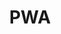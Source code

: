 ---
#See https://github.com/HTTPArchive/almanac.httparchive.org/wiki/Authors'-Guide#metadata-to-add-at-the-top-of-your-chapters
title: PWA
description: PWA chapter of the 2024 Web Almanac covering service workers (usage and features), Web App Manifests, Lighthouse insights, service worker libraries (including Workbox), and Web Push notifications.
authors: []
reviewers: []
editors: []
analysts: []
translators: []
results: https://docs.google.com/spreadsheets/d/1hbPPlZxu8RNf0Ef6qZbsrdOZEL-wB6P6-528XrSDZ8Y/edit#gid=692219124
featured_quote: ...
featured_stat_1: ...
featured_stat_label_1: ...
featured_stat_2: ...
featured_stat_label_2: ...
featured_stat_3: ...
featured_stat_label_3: ...
---